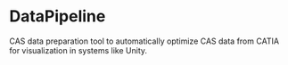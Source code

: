 # DataPipeline
CAS data preparation tool to automatically optimize CAS data from CATIA for visualization in systems like Unity.
